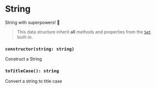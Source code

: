 # String

String with superpowers! 💪

> This data structure inherit **all** methods and properties from the [`Set`](https://developer.mozilla.org/en-US/docs/Web/JavaScript/Reference/Global_Objects/Set) built-in.

### `constructor(string: string)`

Construct a String

### `toTitleCase(): string`

Convert a string to title case

